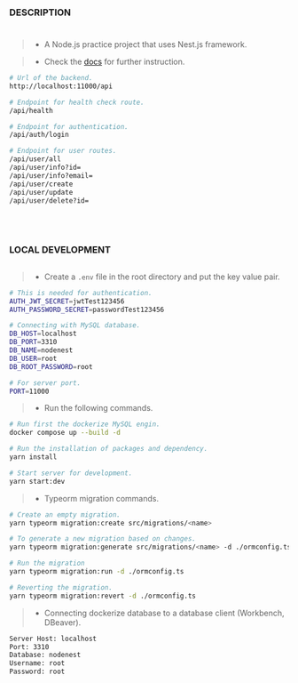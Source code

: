 ### DESCRIPTION
#
> - A Node.js practice project that uses Nest.js framework.

> - Check the [docs](https://github.com/kentlouisetonino/node-nest/tree/develop/docs) for further instruction.

```bash
# Url of the backend.
http://localhost:11000/api

# Endpoint for health check route.
/api/health

# Endpoint for authentication.
/api/auth/login

# Endpoint for user routes.
/api/user/all
/api/user/info?id=
/api/user/info?email=
/api/user/create
/api/user/update
/api/user/delete?id=
```

<br />
<br />



### LOCAL DEVELOPMENT
##
> - Create a `.env` file in the root directory and put the key value pair.

```bash
# This is needed for authentication.
AUTH_JWT_SECRET=jwtTest123456
AUTH_PASSWORD_SECRET=passwordTest123456

# Connecting with MySQL database.
DB_HOST=localhost
DB_PORT=3310
DB_NAME=nodenest
DB_USER=root
DB_ROOT_PASSWORD=root

# For server port.
PORT=11000
```

> - Run the following commands.

```bash
# Run first the dockerize MySQL engin.
docker compose up --build -d

# Run the installation of packages and dependency.
yarn install

# Start server for development.
yarn start:dev
```

> - Typeorm migration commands.

```bash
# Create an empty migration.
yarn typeorm migration:create src/migrations/<name>

# To generate a new migration based on changes.
yarn typeorm migration:generate src/migrations/<name> -d ./ormconfig.ts

# Run the migration
yarn typeorm migration:run -d ./ormconfig.ts

# Reverting the migration.
yarn typeorm migration:revert -d ./ormconfig.ts
```

> - Connecting dockerize database to a database client (Workbench, DBeaver).

```bash
Server Host: localhost
Port: 3310
Database: nodenest
Username: root
Password: root
```
